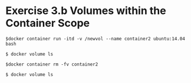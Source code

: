 # Exercise 3.b Volumes within the Container Scope

```
$docker container run -itd -v /newvol --name container2 ubuntu:14.04 bash
```

```
$ docker volume ls
```

```
$docker container rm -fv container2
```


```
$ docker volume ls
```
